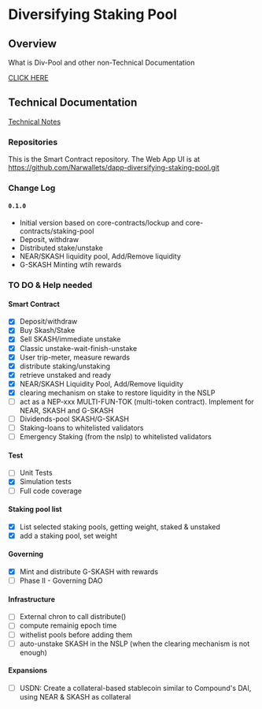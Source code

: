 # Diversifying Staking Pool

## Overview
What is Div-Pool and other non-Technical Documentation

[CLICK HERE](https://narwallets.github.io/diversifying-staking-pool/)

## Technical Documentation
[Technical Notes](https://narwallets.github.io/diversifying-staking-pool/technical-notes)

### Repositories 

This is the Smart Contract repository. The Web App UI is at https://github.com/Narwallets/dapp-diversifying-staking-pool.git

### Change Log
#### `0.1.0`

- Initial version based on core-contracts/lockup and core-contracts/staking-pool
- Deposit, withdraw
- Distributed stake/unstake
- NEAR/SKASH liquidity pool, Add/Remove liquidity
- G-SKASH Minting wtih rewards

### TO DO & Help needed


#### Smart Contract  
 - [x] Deposit/withdraw
 - [x] Buy Skash/Stake
 - [x] Sell SKASH/immediate unstake
 - [x] Classic unstake-wait-finish-unstake
 - [x] User trip-meter, measure rewards
 - [x] distribute staking/unstaking
 - [x] retrieve unstaked and ready
 - [x] NEAR/SKASH Liquidity Pool, Add/Remove liquidity
 - [x] clearing mechanism on stake to restore liquidity in the NSLP
 - [ ] act as a NEP-xxx MULTI-FUN-TOK (multi-token contract). Implement for NEAR, SKASH and G-SKASH
 - [ ] Dividends-pool SKASH/G-SKASH
 - [ ] Staking-loans to whitelisted validators
 - [ ] Emergency Staking (from the nslp) to whitelisted validators

#### Test
 - [ ] Unit Tests
 - [x] Simulation tests
 - [ ] Full code coverage

#### Staking pool list
 - [x] List selected staking pools, getting weight, staked & unstaked
 - [x] add a staking pool, set weight

#### Governing
 - [x] Mint and distribute G-SKASH with rewards
 - [ ] Phase II - Governing DAO

#### Infrastructure
- [ ] External chron to call distribute()
- [ ] compute remainig epoch time
- [ ] withelist pools before adding them
- [ ] auto-unstake SKASH in the NSLP (when the clearing mechanism is not enough)

#### Expansions

- [ ] USDN: Create a collateral-based stablecoin similar to Compound's DAI, using NEAR & SKASH as collateral
